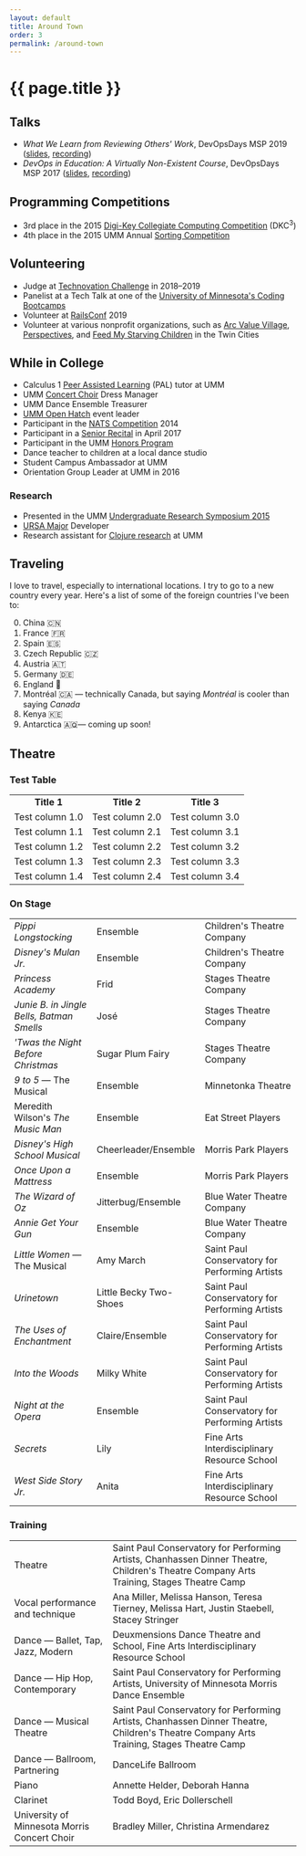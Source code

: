 ```yaml
---
layout: default
title: Around Town
order: 3
permalink: /around-town
---
```


# {{ page.title }}

## Talks

* _What We Learn from Reviewing Others' Work_, DevOpsDays MSP 2019 (<a href="/assets/resources/DevOpsDays_MSP_Ignite_20190806.pdf" target="_blank">slides</a>, <a href="https://devopsdays.org/events/2019-minneapolis/program/emma-sax/" target="_blank">recording</a>)
* _DevOps in Education: A Virtually Non-Existent Course_, DevOpsDays MSP 2017 (<a href="/assets/resources/DevOpsDays_MSP_Ignite_20170725.pdf" target="_blank">slides</a>, <a href="https://devopsdays.org/events/2017-minneapolis/program/emma-sax/" target="_blank">recording</a>)

## Programming Competitions

* 3rd place in the 2015 <a href="https://www.digikey.com/en/resources/edu/dkc3-computing-competition" target="_blank">Digi-Key Collegiate Computing Competition</a> (DKC<sup>3</sup>)
* 4th place in the 2015 UMM Annual <a href="https://github.com/elenam/SortingCompetitionMaterials2015" target="_blank">Sorting Competition</a>


## Volunteering

* Judge at <a href="https://technovationchallenge.org" target="_blank">Technovation Challenge</a> in 2018–2019
* Panelist at a Tech Talk at one of the <a href="https://bootcamp.umn.edu/" target="_blank">University of Minnesota's Coding Bootcamps</a>
* Volunteer at <a href="https://railsconf.org/" target="_blank">RailsConf</a> 2019
* Volunteer at various nonprofit organizations, such as <a href="https://www.arcsvaluevillage.org/volunteer/" target="_blank">Arc Value Village</a>, <a href="https://www.perspectives-family.org/get-involved" target="_blank">Perspectives</a>, and <a href="https://www.fmsc.org/get-involved/" target="_blank">Feed My Starving Children</a> in the Twin Cities

## While in College

* Calculus 1 <a href="https://academics.morris.umn.edu/office-academic-success/peer-assisted-learning-pal" target="_blank">Peer Assisted Learning</a> (PAL) tutor at UMM
* UMM <a href="https://academics.morris.umn.edu/ensembles/concert-choir" target="_blank">Concert Choir</a> Dress Manager
* UMM Dance Ensemble Treasurer
* <a href="https://github.com/OH-UMM/2015/wiki" target="_blank">UMM Open Hatch</a> event leader
* Participant in the <a href="http://www.nats.org/competitions.html" target="_blank">NATS Competition</a> 2014
* Participant in a <a href="http://events.morris.umn.edu/event/student_senior_recital_amy_kuller_voice#.Xb7-40VKjOQ" target="_blank">Senior Recital</a> in April 2017
* Participant in the UMM <a href="https://academics.morris.umn.edu/honors" target="_blank">Honors Program</a>
* Dance teacher to children at a local dance studio
* Student Campus Ambassador at UMM
* Orientation Group Leader at UMM in 2016

### Research

* Presented in the UMM <a href="http://www.morris.umn.edu/urs/" target="_blank">Undergraduate Research Symposium 2015
* <a href="https://github.com/emma-sax4/UMM3601ursamajor" target="_blank">URSA Major</a> Developer
* Research assistant for <a href="https://github.com/Clojure-Intro-Course" target="_blank">Clojure research</a> at UMM

## Traveling

I love to travel, especially to international locations. I try to go to a new country every year. Here's a list of some of the foreign countries I've been to:
<ol start="0">
  <li>China 🇨🇳</li>
  <li>France 🇫🇷</li>
  <li>Spain 🇪🇸</li>
  <li>Czech Republic 🇨🇿</li>
  <li>Austria 🇦🇹</li>
  <li>Germany 🇩🇪</li>
  <li>England 🏴󠁧󠁢󠁥󠁮󠁧󠁿</li>
  <li>Montréal 🇨🇦 — technically Canada, but saying <i>Montréal</i> is cooler than saying <i>Canada</i></li>
  <li>Kenya 🇰🇪</li>
  <li>Antarctica 🇦🇶— coming up soon!</li>
</ol>

## Theatre

### Test Table

<!-- Add an empty header so the table renders correctly on GitHub Markdown -->

|                              |                              |                              |
| ---------------------------- | ---------------------------- | ---------------------------- |
| **<center>Title 1</center>** | **<center>Title 2</center>** | **<center>Title 3</center>** |
| Test column 1.0              | Test column 2.0              | Test column 3.0              |
| Test column 1.1              | Test column 2.1              | Test column 3.1              |
| Test column 1.2              | Test column 2.2              | Test column 3.2              |
| Test column 1.3              | Test column 2.3              | Test column 3.3              |
| Test column 1.4              | Test column 2.4              | Test column 3.4              |

### On Stage

<!-- Add an empty header so the table renders correctly on GitHub Markdown -->

|                                           |                             |                                                |
| ----------------------------------------- | --------------------------- | ---------------------------------------------- |
| _Pippi Longstocking_                      | Ensemble                    | Children's Theatre Company                     |
| _Disney's Mulan Jr._                      | Ensemble                    | Children's Theatre Company                     |
| _Princess Academy_                        | Frid                        | Stages Theatre Company                         |
| _Junie B. in Jingle Bells, Batman Smells_ | José                        | Stages Theatre Company                         |
| _\'Twas the Night Before Christmas_       | Sugar Plum Fairy            | Stages Theatre Company                         |
| _9 to 5_ — The Musical                    | Ensemble                    | Minnetonka Theatre                             |
| Meredith Wilson's _The Music Man_         | Ensemble                    | Eat Street Players                             |
| _Disney's High School Musical_            | Cheerleader/Ensemble        | Morris Park Players                            |
| _Once Upon a Mattress_                    | Ensemble                    | Morris Park Players                            |
| _The Wizard of Oz_                        | Jitterbug/Ensemble          | Blue Water Theatre Company                     |
| _Annie Get Your Gun_                      | Ensemble                    | Blue Water Theatre Company                     |
| _Little Women_ — The Musical              | Amy March                   | Saint Paul Conservatory for Performing Artists |
| _Urinetown_                               | Little Becky Two-Shoes      | Saint Paul Conservatory for Performing Artists |
| _The Uses of Enchantment_                 | Claire/Ensemble             | Saint Paul Conservatory for Performing Artists |
| _Into the Woods_                          | Milky White                 | Saint Paul Conservatory for Performing Artists |
| _Night at the Opera_                      | Ensemble                    | Saint Paul Conservatory for Performing Artists |
| _Secrets_                                 | Lily                        | Fine Arts Interdisciplinary Resource School    |
| _West Side Story Jr._                     | Anita                       | Fine Arts Interdisciplinary Resource School    |


### Training

<!-- Add an empty header so the table renders correctly on GitHub Markdown -->

|                                              |                                                                                               |
| -------------------------------------------- | --------------------------------------------------------------------------------------------- |
| Theatre                                      | Saint Paul Conservatory for Performing Artists, Chanhassen Dinner Theatre, Children's Theatre Company Arts Training, Stages Theatre Camp |
| Vocal performance and technique              | Ana Miller, Melissa Hanson, Teresa Tierney, Melissa Hart, Justin Staebell, Stacey Stringer    |
| Dance — Ballet, Tap, Jazz, Modern            | Deuxmensions Dance Theatre and School, Fine Arts Interdisciplinary Resource School            |
| Dance — Hip Hop, Contemporary                | Saint Paul Conservatory for Performing Artists, University of Minnesota Morris Dance Ensemble |
| Dance — Musical Theatre                      | Saint Paul Conservatory for Performing Artists, Chanhassen Dinner Theatre, Children's Theatre Company Arts Training, Stages Theatre Camp |
| Dance — Ballroom, Partnering                 | DanceLife Ballroom                                                                            |
| Piano                                        | Annette Helder, Deborah Hanna                                                                 |
| Clarinet                                     | Todd Boyd, Eric Dollerschell                                                                  |
| University of Minnesota Morris Concert Choir | Bradley Miller, Christina Armendarez                                                          |
